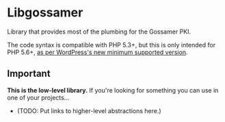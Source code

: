 # Libgossamer

<!--
[![Build Status](https://travis-ci.org/paragonie/libgossamer.svg?branch=master)](https://travis-ci.org/paragonie/libgossamer)
[![Latest Stable Version](https://poser.pugx.org/paragonie/libgossamer/v/stable)](https://packagist.org/packages/paragonie/libgossamer)
[![Latest Unstable Version](https://poser.pugx.org/paragonie/libgossamer/v/unstable)](https://packagist.org/packages/paragonie/libgossamer)
[![License](https://poser.pugx.org/paragonie/libgossamer/license)](https://packagist.org/packages/paragonie/libgossamer)
[![Downloads](https://img.shields.io/packagist/dt/paragonie/libgossamer.svg)](https://packagist.org/packages/paragonie/libgossamer)
-->

Library that provides most of the plumbing for the Gossamer PKI.

The code syntax is compatible with PHP 5.3+, but this is only intended for PHP 5.6+,
[as per WordPress's new minimum supported version](https://wordpress.org/news/2019/04/minimum-php-version-update/).

## Important

**This is the low-level library.** If you're looking for something you can use in
one of your projects...

* (TODO: Put links to higher-level abstractions here.)
